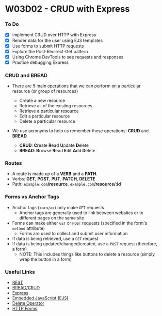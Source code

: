 # W03D02 - CRUD with Express

### To Do
- [x] Implement CRUD over HTTP with Express
- [x] Render data for the user using EJS templates
- [x] Use forms to submit HTTP requests
- [x] Explore the Post-Redirect-Get pattern
- [x] Using Chrome DevTools to see requests and responses
- [x] Practice debugging Express

### CRUD and BREAD

* There are 5 main operations that we can perform on a particular resource (or group of resources)
  * Create a new resource
  * Retrieve all of the existing resources
  * Retrieve a particular resource
  * Edit a particular resource
  * Delete a particular resource

* We use acronyms to help us remember these operations: **CRUD** and **BREAD**
  * **CRUD**: **C**reate **R**ead **U**pdate **D**elete
  * **BREAD**: **B**rowse **R**ead **E**dit **A**dd **D**elete

### Routes

* A route is made up of a **VERB** and a **PATH**.
* Verbs: **GET**, **POST**, **PUT**, **PATCH**, **DELETE**
* Path: `example.com`**/resource**, `example.com`**/resource/:id**

### Forms vs Anchor Tags
* Anchor tags (`<a></a>`) only make `GET` requests
  * Anchor tags are generally used to link between websites or to different pages on the same site
* Forms can make either `GET` or `POST` requests (specified in the form's `method` attribute)
  * Forms are used to collect and submit user information
* If data is being retrieved, use a `GET` request
* If data is being updated/changed/created, use a `POST` request (therefore, a form)
  * NOTE: This includes things like buttons to delete a resource (simply wrap the button in a form)

### Useful Links
* [REST](https://en.wikipedia.org/wiki/Representational_state_transfer)
* [BREAD/CRUD](https://en.wikipedia.org/wiki/Create,_read,_update_and_delete)
* [Express](https://github.com/expressjs/express)
* [Embedded JavaScript (EJS)](https://github.com/mde/ejs)
* [Delete Operator](https://developer.mozilla.org/en-US/docs/Web/JavaScript/Reference/Operators/delete)
* [HTTP Forms](https://developer.mozilla.org/en-US/docs/Learn/HTML/Forms/Sending_and_retrieving_form_data)
